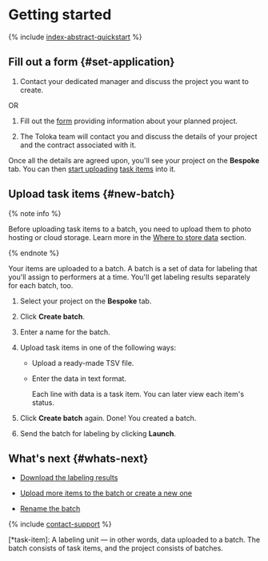 # Getting started

{% include [index-abstract-quickstart](../_includes/abstract-quickstart.md) %}

## Fill out a form {#set-application}

1. Contact your dedicated manager and discuss the project you want to create.

OR

1. Fill out the [form](https://toloka.ai/talk-to-us/) providing information about your planned project.

1. The Toloka team will contact you and discuss the details of your project and the contract associated with it.

Once all the details are agreed upon, you'll see your project on the **Bespoke** tab. You can then [start uploading](#new-batch) [task items](*task-item) into it.

## Upload task items {#new-batch}

{% note info %}

Before uploading task items to a batch, you need to upload them to photo hosting or cloud storage. Learn more in the [Where to store data](../../guide/concepts/cloud-storage.md) section.

{% endnote %}

Your items are uploaded to a batch. A batch is a set of data for labeling that you'll assign to performers at a time. You'll get labeling results separately for each batch, too.

1. Select your project on the **Bespoke** tab.

1. Click **Create batch**.

1. Enter a name for the batch.

1. Upload task items in one of the following ways:

    - Upload a ready-made TSV file.

    - Enter the data in text format.

      Each line with data is a task item. You can later view each item's status.

1. Click **Create batch** again. Done! You created a batch.

1. Send the batch for labeling by clicking **Launch**.

## What's next {#whats-next}

- [Download the labeling results](download-results.md)

- [Upload more items to the batch or create a new one](add-task.md)

- [Rename the batch](add-task.md#rename)

{% include [contact-support](../_includes/contact-support.md) %}

[*task-item]: A labeling unit — in other words, data uploaded to a batch. The batch consists of task items, and the project consists of batches.